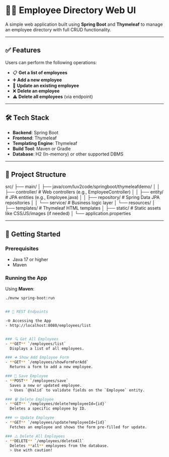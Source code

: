 # 👨‍💼 Employee Directory Web UI

A simple web application built using **Spring Boot** and **Thymeleaf** to manage an employee directory with full CRUD functionality.

---

## ✅ Features

Users can perform the following operations:

- 📋 **Get a list of employees**
- ➕ **Add a new employee**
- 🔄 **Update an existing employee**
- ❌ **Delete an employee**
- ⚠️ **Delete all employees** (via endpoint)

---

## 🛠️ Tech Stack

- **Backend**: Spring Boot
- **Frontend**: Thymeleaf
- **Templating Engine**: Thymeleaf
- **Build Tool**: Maven or Gradle
- **Database**: H2 (In-memory) or other supported DBMS

---

## 📁 Project Structure

src/
├── main/
│ ├── java/com/luv2code/springboot/thymeleafdemo/
│ │ ├── controller/ # Web controllers (e.g., EmployeeController)
│ │ ├── entity/ # JPA entities (e.g., Employee.java)
│ │ ├── repository/ # Spring Data JPA repositories
│ │ └── service/ # Business logic layer
│ └── resources/
│ ├── templates/ # Thymeleaf HTML templates
│ ├── static/ # Static assets like CSS/JS/images (if needed)
│ └── application.properties



---

## 🚀 Getting Started

### Prerequisites

- Java 17 or higher
- Maven 

### Running the App

Using **Maven**:

```bash
./mvnw spring-boot:run


## 📌 REST Endpoints

-🌐 Accessing the App
- http://localhost:8080/employees/list


### 🔍 Get All Employees
- **GET** `/employees/list`  
  Displays a list of all employees.

### ➕ Show Add Employee Form
- **GET** `/employees/showFormForAdd`  
  Returns a form to add a new employee.

### 💾 Save Employee
- **POST** `/employees/save`  
  Saves a new or updated employee.  
  > Uses `@Valid` to validate fields on the `Employee` entity.

### 🗑️ Delete Employee
- **GET** `/employees/delete?employeeId={id}`  
  Deletes a specific employee by ID.

### ✏️ Update Employee
- **GET** `/employees/update?employeeId={id}`  
  Fetches an employee and shows the form pre-filled for update.

### ⚠️ Delete All Employees
- **DELETE** `/employees/deleteAll`  
  Deletes **all** employees from the database.  
  > Use with caution!

